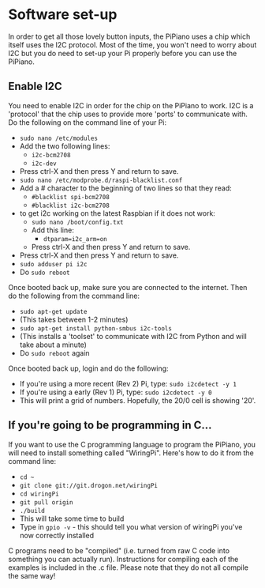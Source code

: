 # Software set-up
In order to get all those lovely button inputs, the PiPiano uses a chip which itself uses
the I2C protocol. Most of the time, you won't need to worry about I2C but you do need 
to set-up your Pi properly before you can use the PiPiano.

## Enable I2C
You need to enable I2C in order for the chip on the PiPiano to work. I2C is a 'protocol'
that the chip uses to provide more 'ports' to communicate with. Do the following on the
command line of your Pi:

* `sudo nano /etc/modules`
* Add the two following lines:
	* `i2c-bcm2708`
	* `i2c-dev`
* Press ctrl-X and then press Y and return to save.
* `sudo nano /etc/modprobe.d/raspi-blacklist.conf`
* Add a # character to the beginning of two lines so that they read:
	* `#blacklist spi-bcm2708`
	* `#blacklist i2c-bcm2708`
* to get i2c working on the latest Raspbian if it does not work:
	* `sudo nano /boot/config.txt`
	* Add this line:
		* `dtparam=i2c_arm=on`
	* Press ctrl-X and then press Y and return to save.
* Press ctrl-X and then press Y and return to save.
* `sudo adduser pi i2c`
* Do `sudo reboot`

Once booted back up, make sure you are connected to the internet. Then do the following from
the command line:

* `sudo apt-get update`
* (This takes between 1-2 minutes)
* `sudo apt-get install python-smbus i2c-tools`
* (This installs a 'toolset' to communicate with I2C from Python and will take about a minute)
* Do `sudo reboot` again

Once booted back up, login and do the following:

* If you're using a more recent (Rev 2) Pi, type: `sudo i2cdetect -y 1`
* If you're using a early (Rev 1) Pi, type: `sudo i2cdetect -y 0`
* This will print a grid of numbers. Hopefully, the 20/0 cell is showing '20'.

## If you're going to be programming in C...
If you want to use the C programming language to program the PiPiano, you
will need to install something called "WiringPi". Here's how to do it from the command line:

* `cd ~`
* `git clone git://git.drogon.net/wiringPi`
* `cd wiringPi`
* `git pull origin`
* `./build`
* This will take some time to build
* Type in `gpio -v` - this should tell you what version of wiringPi you've now correctly installed

C programs need to be "compiled" (i.e. turned from raw C code into something you can
actually run). Instructions for compiling each of the examples is included in the .c file.
Please note that they do not all compile the same way!
